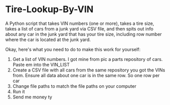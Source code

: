 # Tire-Lookup-By-VIN
A Python script that takes VIN numbers (one or more), takes a tire size, takes a list of cars from a junk yard via CSV file, and then spits out info about any car in the junk yard that has your tire size, including row number where the car is located at the junk yard. 

Okay, here's what you need to do to make this work for yourself:

1. Get a list of VIN numbers. I got mine from pic a parts repository of cars. Paste em into the VIN_LIST
2. Create a CSV file with all cars from the same repository you got the VINs from. Ensure all data about one car is in the same row. So one row per car
3. Change file paths to match the file paths on your computer
4. Run it
5. Send me money ty
